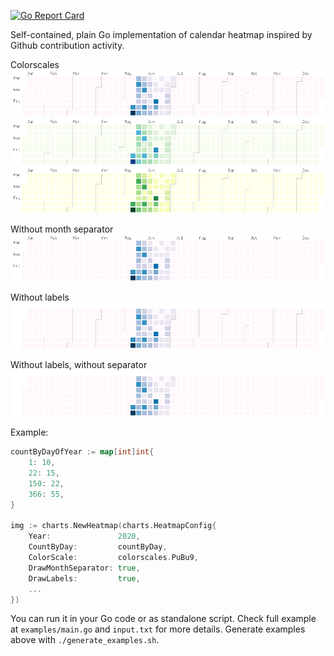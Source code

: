 [![Go Report Card](https://goreportcard.com/badge/github.com/nikolaydubina/calendarheatmap)](https://goreportcard.com/report/github.com/nikolaydubina/calendarheatmap)

Self-contained, plain Go implementation of calendar heatmap inspired by Github contribution activity.

Colorscales
![PuBu9](examples/chart_PuBu9.png)
![GnBu9](examples/chart_GnBu9.png)
![YlGn9](examples/chart_YlGn9.png)

Without month separator
![PuBu9_noseparator](examples/chart_PuBu9_noseparator.png)

Without labels
![PuBu9_noseparator](examples/chart_PuBu9_nolabels.png)

Without labels, without separator
![PuBu9_noseparator](examples/chart_PuBu9_noseparator_nolabels.png)

Example:

```go
countByDayOfYear := map[int]int{
    1: 10,
    22: 15,
    150: 22,
    366: 55,
}

img := charts.NewHeatmap(charts.HeatmapConfig{
    Year:               2020,
    CountByDay:         countByDay,
    ColorScale:         colorscales.PuBu9,
    DrawMonthSeparator: true,
    DrawLabels:         true,
    ...
})
```

You can run it in your Go code or as standalone script. 
Check full example at `examples/main.go` and `input.txt` for more details.
Generate examples above with `./generate_examples.sh`.
